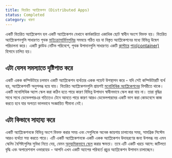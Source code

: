 ```yaml
---
title: বিতরিত অ্যাপ্লিকেশন (Distributed Apps)
status: Completed
category: ধারণা
---
```


একটি বিতরিত অ্যাপ্লিকেশন হল একটি অ্যাপ্লিকেশন যেখানে কার্যকারিতা একাধিক ছোট স্বাধীন অংশে বিভক্ত হয়। 
বিতরিত অ্যাপ্লিকেশনগুলি সাধারণত পৃথক [মাইক্রোসার্ভিসগুলির](/bn/microservices-architecture/)  সমন্বয়ে গঠিত হয় যা বিস্তৃত অ্যাপ্লিকেশনের মধ্যে বিভিন্ন উদ্বেগ পরিচালনা করে। 
একটি ক্লাউড নেটিভ পরিবেশে, পৃথক উপাদানগুলি সাধারণত একটি [ক্লাস্টারে](/bn/cluster/) [পাত্র(container)](/bn/container/)   হিসাবে চালিত হয়। 

## এটা যেসব সমস্যাতে দৃষ্টিপাত করে

একটি একক কম্পিউটারে চলমান একটি অ্যাপ্লিকেশন ব্যর্থতার একক পয়েন্ট উপস্থাপন করে - যদি সেই কম্পিউটারটি ব্যর্থ হয়, অ্যাপ্লিকেশনটি অনুপলব্ধ হয়ে যায়।
বিতরিত অ্যাপ্লিকেশনগুলি প্রায়শই [মনোলিথিক অ্যাপ্লিকেশনের](/bn/monolithic-apps/) বিপরীতে থাকে। একটি মনোলিথিক অ্যাপ স্কেল করা কঠিন হতে পারে কারণ বিভিন্ন উপাদান স্বাধীনভাবে স্কেল করা যায় না। 
তারা বৃদ্ধির সাথে সাথে ডেভেলপারএর  গতিতেও টেনে আনতে পারে কারণ আরও ডেভেলপারদের একটি ভাগ করা কোডবেসে কাজ করতে হবে যার অগত্যা ভালভাবে সংজ্ঞায়িত সীমানা নেই।

## এটা কিভাবে সাহায্য করে

একটি অ্যাপ্লিকেশনকে বিভিন্ন অংশে বিভক্ত করার সময় এবং সেগুলিকে অনেক জায়গায় চালানোর সময়, সামগ্রিক সিস্টেম আরও ব্যর্থতা সহ্য করতে পারে।
এটি একটি অ্যাপ্লিকেশনকে একটি একক অ্যাপ্লিকেশন উদাহরণের জন্য উপলব্ধ নয় এমন স্কেলিং বৈশিষ্ট্যগুলির সুবিধা নিতে দেয়, যেমন [অনুভূমিকভাবে স্কেল](/bn/horizontal-scaling/) করার ক্ষমতা। 
তবে এটি একটি খরচে আসে: জটিলতা বৃদ্ধি এবং অপারেশনাল ওভারহেড - আপনি এখন একটি অ্যাপের পরিবর্তে প্রচুর অ্যাপ্লিকেশন উপাদান চালাচ্ছেন। 
